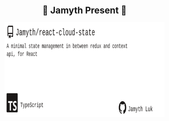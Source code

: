<!-- built at 5/19/2024, 3:16:12 AM -->
<h1 align="center">
🎉 Jamyth Present 🎉
</h1>
<p align="center">
    <a href="https://github.com/Jamyth/react-cloud-state">
        <img width="1000" height="300" src="./readme.svg" />
    </a>
</p>